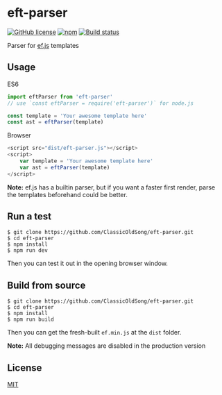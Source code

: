 # eft-parser
[![GitHub license](https://img.shields.io/badge/license-MIT-blue.svg?style=flat-square)](https://raw.githubusercontent.com/ClassicOldSong/eft-parser/master/LICENSE) [![npm](https://img.shields.io/npm/dt/eft-parser.svg?style=flat-square)](https://www.npmjs.com/package/eft-parser) [![Build status](https://img.shields.io/travis/ClassicOldSong/eft-parser.svg?style=flat-square)](https://travis-ci.org/ClassicOldSong/eft-parser)

Parser for [ef.js](https://github.com/ClassicOldSong/ef.js) templates

## Usage
ES6
``` javascript
import eftParser from 'eft-parser'
// use `const eftParser = require('eft-parser')` for node.js

const template = 'Your awesome template here'
const ast = eftParser(template)
```

Browser
``` javascript
<script src="dist/eft-parser.js"></script>
<script>
	var template = 'Your awesome template here'
	var ast = eftParser(template)
</script>
```

**Note:** ef.js has a builtin parser, but if you want a faster first render, parse the templates beforehand could be better.

## Run a test
```
$ git clone https://github.com/ClassicOldSong/eft-parser.git
$ cd eft-parser
$ npm install
$ npm run dev
```
Then you can test it out in the opening browser window.

## Build from source
```
$ git clone https://github.com/ClassicOldSong/eft-parser.git
$ cd eft-parser
$ npm install
$ npm run build
```
Then you can get the fresh-built `ef.min.js` at the `dist` folder.

**Note:** All debugging messages are disabled in the production version

## License
[MIT](http://cos.mit-license.org/)
